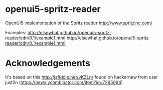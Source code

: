 openui5-spritz-reader
=====================

OpenUI5 implementation of the Spritz reader http://www.spritzinc.com/

Examples:
http://elsewhat.github.io/openui5-spritz-reader/cdn/0.1/example1.html
http://elsewhat.github.io/openui5-spritz-reader/cdn/0.1/example1.html


Acknowledgements
================
It's based on this http://jsfiddle.net/vKZLn/ found on hackernew from user just2n
(https://news.ycombinator.com/item?id=7295094)



